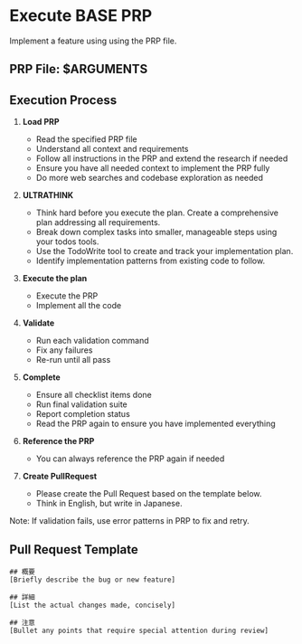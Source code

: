 # Execute BASE PRP

Implement a feature using using the PRP file.

## PRP File: $ARGUMENTS

## Execution Process

1. **Load PRP**

   - Read the specified PRP file
   - Understand all context and requirements
   - Follow all instructions in the PRP and extend the research if needed
   - Ensure you have all needed context to implement the PRP fully
   - Do more web searches and codebase exploration as needed

2. **ULTRATHINK**

   - Think hard before you execute the plan. Create a comprehensive plan addressing all requirements.
   - Break down complex tasks into smaller, manageable steps using your todos tools.
   - Use the TodoWrite tool to create and track your implementation plan.
   - Identify implementation patterns from existing code to follow.

3. **Execute the plan**

   - Execute the PRP
   - Implement all the code

4. **Validate**

   - Run each validation command
   - Fix any failures
   - Re-run until all pass

5. **Complete**

   - Ensure all checklist items done
   - Run final validation suite
   - Report completion status
   - Read the PRP again to ensure you have implemented everything

6. **Reference the PRP**

   - You can always reference the PRP again if needed

7. **Create PullRequest**

   - Please create the Pull Request based on the template below.
   - Think in English, but write in Japanese.

Note: If validation fails, use error patterns in PRP to fix and retry.

## Pull Request Template

```
## 概要
[Briefly describe the bug or new feature]

## 詳細
[List the actual changes made, concisely]

## 注意
[Bullet any points that require special attention during review]

```
